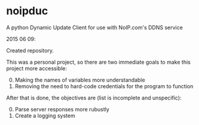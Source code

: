 # noipduc
A python Dynamic Update Client for use with NoIP.com's DDNS service

2015 06 09: 

Created repository.


This was a personal project, so there are two immediate goals to make this project more accessible:

0) Making the names of variables more understandable
1) Removing the need to hard-code credentials for the program to function

After that is done, the objectives are (list is incomplete and unspecific):

0) Parse server responses more rubustly
1) Create a logging system
